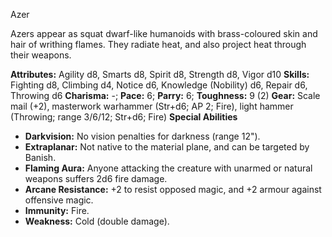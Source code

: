 Azer

Azers appear as squat dwarf-like humanoids with brass-coloured skin
and hair of writhing flames. They radiate heat, and also project heat
through their weapons.

**Attributes:** Agility d8, Smarts d8, Spirit d8, Strength d8, Vigor
d10
**Skills:** Fighting d8, Climbing d4, Notice d6, Knowledge (Nobility)
d6, Repair d6, Throwing d6
**Charisma:** -; **Pace:** 6; **Parry:** 6; **Toughness:** 9 (2)
**Gear:** Scale mail (+2), masterwork warhammer (Str+d6; AP 2; Fire),
light hammer (Throwing; range 3/6/12; Str+d6; Fire)
**Special Abilities**
- **Darkvision:** No vision penalties for darkness (range 12").
- **Extraplanar:** Not native to the material plane, and can be targeted
by Banish.
- **Flaming Aura:** Anyone attacking the creature with unarmed or
natural weapons suffers 2d6 fire damage.
- **Arcane Resistance:** +2 to resist opposed magic, and +2 armour
against offensive magic.
- **Immunity:** Fire.
- **Weakness:** Cold (double damage).

